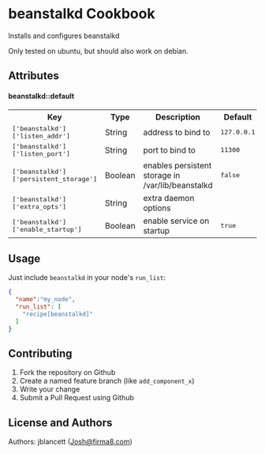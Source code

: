 beanstalkd Cookbook
===================
Installs and configures beanstalkd

Only tested on ubuntu, but should also work on debian.

Attributes
----------
#### beanstalkd::default
<table>
  <tr>
    <th>Key</th>
    <th>Type</th>
    <th>Description</th>
    <th>Default</th>
  </tr>
  <tr>
    <td><tt>['beanstalkd']['listen_addr']</tt></td>
    <td>String</td>
    <td>address to bind to</td>
    <td><tt>127.0.0.1</tt></td>
  </tr>
  <tr>
    <td><tt>['beanstalkd']['listen_port']</tt></td>
    <td>String</td>
    <td>port to bind to</td>
    <td><tt>11300</tt></td>
  </tr>
  <tr>
    <td><tt>['beanstalkd']['persistent_storage']</tt></td>
    <td>Boolean</td>
    <td>enables persistent storage in /var/lib/beanstalkd</td>
    <td><tt>false</tt></td>
  </tr>
  <tr>
    <td><tt>['beanstalkd']['extra_opts']</tt></td>
    <td>String</td>
    <td>extra daemon options</td>
    <td><tt></tt></td>
  </tr>
  <tr>
    <td><tt>['beanstalkd']['enable_startup']</tt></td>
    <td>Boolean</td>
    <td>enable service on startup</td>
    <td><tt>true</tt></td>
  </tr>
</table>

Usage
-----

Just include `beanstalkd` in your node's `run_list`:

```json
{
  "name":"my_node",
  "run_list": [
    "recipe[beanstalkd]"
  ]
}
```

Contributing
------------
1. Fork the repository on Github
2. Create a named feature branch (like `add_component_x`)
3. Write your change
4. Submit a Pull Request using Github

License and Authors
-------------------
Authors: jblancett (Josh@firma8.com)
